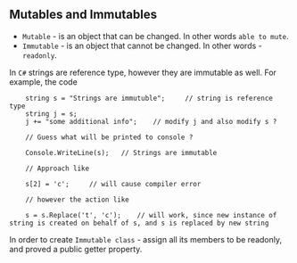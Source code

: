 ## Mutables and Immutables

- `Mutable` - is an object that can be changed. In other words `able to mute`.
- `Immutable` - is an object that cannot be changed. In other words - `readonly`.

In `C#` strings are reference type, however they are immutable as well. For example, the code

		string s = "Strings are immutuble";		// string is reference type
        string j = s;
        j += "some additional info"; 	// modify j and also modify s ?

        // Guess what will be printed to console ?

        Console.WriteLine(s);	// Strings are immutable
		
		// Approach like
		
		s[2] = 'c'; 	// will cause compiler error
		
		// however the action like
		
		s = s.Replace('t', 'c'); 	// will work, since new instance of string is created on behalf of s, and s is replaced by new string
		
In order to create `Immutable class` - assign all its members to be readonly, and proved a public getter property.